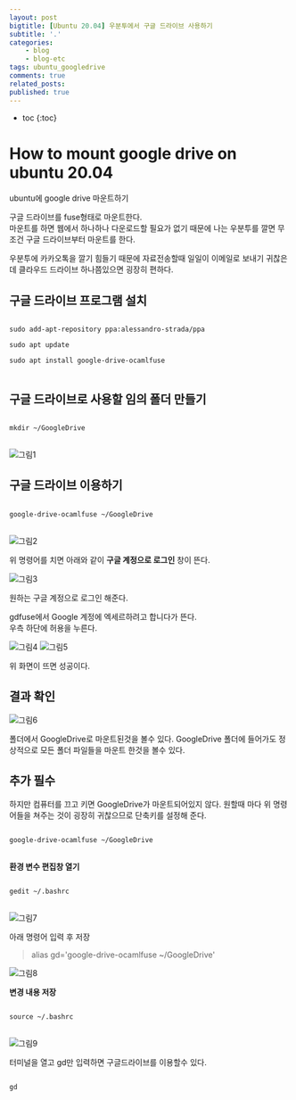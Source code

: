 ```yaml
---
layout: post
bigtitle: [Ubuntu 20.04] 우분투에서 구글 드라이브 사용하기
subtitle: '.'
categories:
    - blog
    - blog-etc
tags: ubuntu_googledrive
comments: true
related_posts:
published: true
---
```


* toc
{:toc}


# How to mount google drive on ubuntu 20.04

ubuntu에 google drive 마운트하기

구글 드라이브를 fuse형태로 마운트한다.  
마운트를 하면 웹에서 하나하나 다운로드할 필요가 없기 때문에 나는 우분투를 깔면 무조건 구글 드라이브부터 마운트를 한다.  

우분투에 카카오톡을 깔기 힘들기 때문에 자료전송할때 일일이 이메일로 보내기 귀찮은데 클라우드 드라이브 하나쯤있으면 굉장히 편하다.

## 구글 드라이브 프로그램 설치

<pre>
<code>
sudo add-apt-repository ppa:alessandro-strada/ppa

sudo apt update

sudo apt install google-drive-ocamlfuse
</code>
</pre>

## 구글 드라이브로 사용할 임의 폴더 만들기

<pre>
<code>
mkdir ~/GoogleDrive
</code>
</pre>

![그림1](/assets/img/Blog/Etc/ubuntu_googledrive/1.png)

## 구글 드라이브 이용하기

<pre>
<code>
google-drive-ocamlfuse ~/GoogleDrive
</code>
</pre>

![그림2](/assets/img/Blog/Etc/ubuntu_googledrive/2.png)

위 명령어를 치면 아래와 같이 **구글 계정으로 로그인** 창이 뜬다.

![그림3](/assets/img/Blog/Etc/ubuntu_googledrive/3.jpg)

원하는 구글 계정으로 로그인 해준다.  

gdfuse에서 Google 계정에 엑세르하려고 합니다가 뜬다.  
우측 하단에 허용을 누른다.

![그림4](/assets/img/Blog/Etc/ubuntu_googledrive/4.jpg)
![그림5](/assets/img/Blog/Etc/ubuntu_googledrive/5.png)

위 화면이 뜨면 성공이다.

## 결과 확인

![그림6](/assets/img/Blog/Etc/ubuntu_googledrive/6.png)

폴더에서 GoogleDrive로 마운트된것을 볼수 있다.
GoogleDrive 폴더에 들어가도 정상적으로 모든 폴더 파일들을 마운트 한것을 볼수 있다.

## 추가 필수

하지만 컴퓨터를 끄고 키면 GoogleDrive가 마운트되어있지 않다. 원할때 마다 위 명령어들을 쳐주는 것이 굉장히 귀찮으므로 단축키를 설정해 준다.

<pre>
<code>
google-drive-ocamlfuse ~/GoogleDrive
</code>
</pre>


**환경 변수 편집창 열기**
<pre>
<code>
gedit ~/.bashrc
</code>
</pre>

![그림7](/assets/img/Blog/Etc/ubuntu_googledrive/7.png)

아래 명령어 입력 후 저장
> alias gd='google-drive-ocamlfuse ~/GoogleDrive'

![그림8](/assets/img/Blog/Etc/ubuntu_googledrive/8.png)

**변경 내용 저장**

<pre>
<code>
source ~/.bashrc
</code>
</pre>

![그림9](/assets/img/Blog/Etc/ubuntu_googledrive/9.png)

터미널을 열고 gd만 입력하면 구글드라이브를 이용할수 있다.

<pre>
<code>
gd
</code>
</pre>
